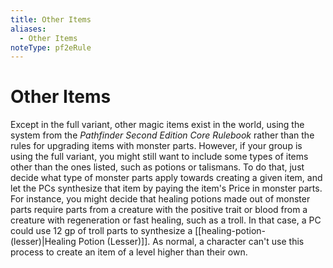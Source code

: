 ```yaml
---
title: Other Items
aliases:
  - Other Items
noteType: pf2eRule
---
```


# Other Items
Except in the full variant, other magic items exist in the world, using the system from the _Pathfinder Second Edition Core Rulebook_ rather than the rules for upgrading items with monster parts. However, if your group is using the full variant, you might still want to include some types of items other than the ones listed, such as potions or talismans. To do that, just decide what type of monster parts apply towards creating a given item, and let the PCs synthesize that item by paying the item's Price in monster parts. For instance, you might decide that healing potions made out of monster parts require parts from a creature with the positive trait or blood from a creature with regeneration or fast healing, such as a troll. In that case, a PC could use 12 gp of troll parts to synthesize a [[healing-potion-(lesser)|Healing Potion (Lesser)]]. As normal, a character can't use this process to create an item of a level higher than their own.